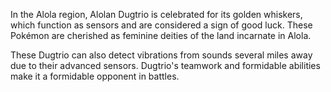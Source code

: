 In the Alola region, Alolan Dugtrio is celebrated for its golden whiskers, which function as sensors and are considered
a sign of good luck. These Pokémon are cherished as feminine deities of the land incarnate in Alola.

These Dugtrio can also detect vibrations from sounds several miles away due to their advanced sensors. Dugtrio's
teamwork and formidable abilities make it a formidable opponent in battles.
